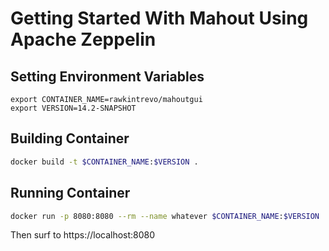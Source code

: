 # Getting Started With Mahout Using Apache Zeppelin

## Setting Environment Variables

```
export CONTAINER_NAME=rawkintrevo/mahoutgui
export VERSION=14.2-SNAPSHOT
```

## Building Container

```bash
docker build -t $CONTAINER_NAME:$VERSION .
```

## Running Container

```bash
docker run -p 8080:8080 --rm --name whatever $CONTAINER_NAME:$VERSION
```

Then surf to https://localhost:8080
